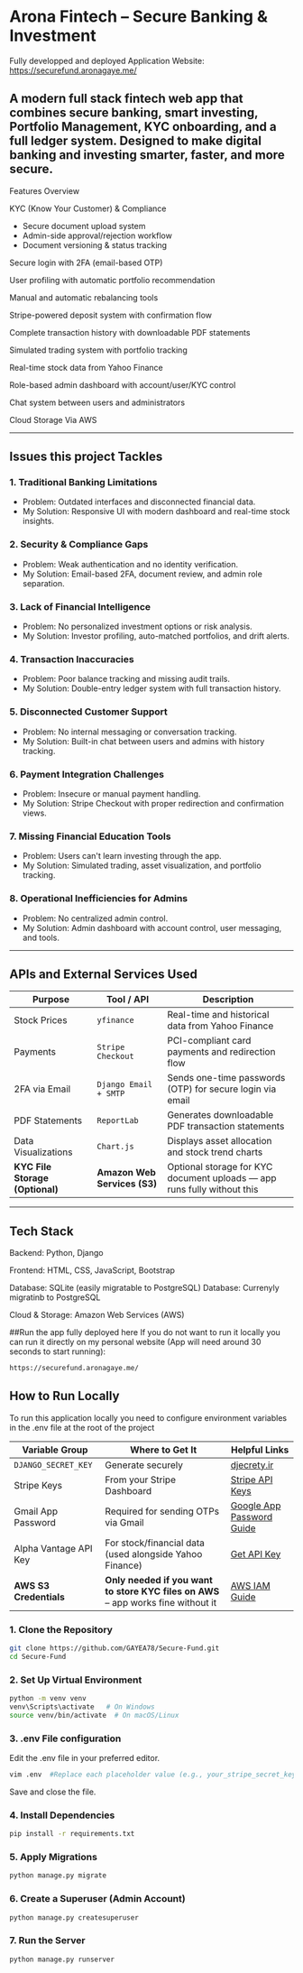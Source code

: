 # Arona Fintech – Secure Banking & Investment


Fully developped and deployed Application Website: https://securefund.aronagaye.me/



## A modern full stack fintech web app that combines secure banking, smart investing, Portfolio Management, KYC onboarding, and a full ledger system. Designed to make digital banking and investing smarter, faster, and more secure.

Features Overview

 KYC (Know Your Customer) & Compliance
- Secure document upload system
- Admin-side approval/rejection workflow
- Document versioning & status tracking

Secure login with 2FA (email-based OTP)

User profiling with automatic portfolio recommendation

Manual and automatic rebalancing tools

Stripe-powered deposit system with confirmation flow

Complete transaction history with downloadable PDF statements

Simulated trading system with portfolio tracking

Real-time stock data from Yahoo Finance

Role-based admin dashboard with account/user/KYC control

Chat system between users and administrators

Cloud Storage Via AWS

---

## Issues this project Tackles

### 1. Traditional Banking Limitations
- Problem: Outdated interfaces and disconnected financial data.
- My Solution: Responsive UI with modern dashboard and real-time stock insights.

### 2. Security & Compliance Gaps
- Problem: Weak authentication and no identity verification.
- My Solution: Email-based 2FA,  document review, and admin role separation.

### 3. Lack of Financial Intelligence
- Problem: No personalized investment options or risk analysis.
- My Solution: Investor profiling, auto-matched portfolios, and drift alerts.

### 4. Transaction Inaccuracies
- Problem: Poor balance tracking and missing audit trails.
- My Solution: Double-entry ledger system with full transaction history.

### 5. Disconnected Customer Support
- Problem: No internal messaging or conversation tracking.
- My Solution: Built-in chat between users and admins with history tracking.

### 6. Payment Integration Challenges
- Problem: Insecure or manual payment handling.
- My Solution: Stripe Checkout with proper redirection and confirmation views.

### 7. Missing Financial Education Tools
- Problem: Users can't learn investing through the app.
- My Solution: Simulated trading, asset visualization, and portfolio tracking.

### 8. Operational Inefficiencies for Admins
- Problem: No centralized admin control.
- My Solution: Admin dashboard with account control, user messaging, and  tools.

---

## APIs and External Services Used

| Purpose                         | Tool / API                   | Description                                                             |
| ------------------------------- | ---------------------------- | ----------------------------------------------------------------------- |
| Stock Prices                    | `yfinance`                   | Real-time and historical data from Yahoo Finance                        |
| Payments                        | `Stripe Checkout`            | PCI-compliant card payments and redirection flow                        |
| 2FA via Email                   | `Django Email + SMTP`        | Sends one-time passwords (OTP) for secure login via email               |
| PDF Statements                  | `ReportLab`                  | Generates downloadable PDF transaction statements                       |
| Data Visualizations             | `Chart.js`                   | Displays asset allocation and stock trend charts                        |
| **KYC File Storage (Optional)** | **Amazon Web Services (S3)** | Optional storage for KYC document uploads — app runs fully without this |


---
## Tech Stack
Backend: Python, Django

Frontend: HTML, CSS, JavaScript, Bootstrap

Database: SQLite (easily migratable to PostgreSQL)
Database: Currenyly migratinb to PostgreSQL

Cloud & Storage: Amazon Web Services (AWS)

##Run the app fully deployed here
If you do not want to run it locally you can run it directly on my personal website (App will need around 30 seconds to start running):
```bash
https://securefund.aronagaye.me/
```
## How to Run Locally

To run this application locally you need to configure environment variables in the .env file at the root of the project 

| Variable Group         | Where to Get It                                                                   | Helpful Links                                                                                     |
| ---------------------- | --------------------------------------------------------------------------------- | ------------------------------------------------------------------------------------------------- |
| `DJANGO_SECRET_KEY`    | Generate securely                                                                 | [djecrety.ir](https://djecrety.ir/)                                                               |
| Stripe Keys            | From your Stripe Dashboard                                                        | [Stripe API Keys](https://dashboard.stripe.com/apikeys)                                           |
| Gmail App Password     | Required for sending OTPs via Gmail                                               | [Google App Password Guide](https://support.google.com/accounts/answer/185833)                    |
| Alpha Vantage API Key  | For stock/financial data (used alongside Yahoo Finance)                           | [Get API Key](https://www.alphavantage.co/support/#api-key)                                       |
| **AWS S3 Credentials** | **Only needed if you want to store KYC files on AWS** – app works fine without it | [AWS IAM Guide](https://docs.aws.amazon.com/IAM/latest/UserGuide/id_credentials_access-keys.html) |


### 1. Clone the Repository

```bash
git clone https://github.com/GAYEA78/Secure-Fund.git
cd Secure-Fund
```

### 2. Set Up Virtual Environment

```bash
python -m venv venv
venv\Scripts\activate   # On Windows
source venv/bin/activate  # On macOS/Linux
```
### 3. .env File configuration
Edit the .env file in your preferred editor.

```bash
vim .env  #Replace each placeholder value (e.g., your_stripe_secret_key) with your actual credentials.
```
Save and close the file.


### 4. Install Dependencies

```bash
pip install -r requirements.txt
```

### 5. Apply Migrations

```bash
python manage.py migrate
```

### 6. Create a Superuser (Admin Account)

```bash
python manage.py createsuperuser
```

### 7. Run the Server
```bash
python manage.py runserver
```

